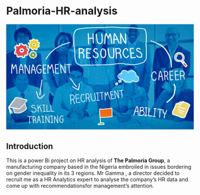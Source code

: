 # Palmoria-HR-analysis

![](palmora_intro.jpg)

##  Introduction
This is a power Bi project on HR analysis of **The Palmoria Group**, a manufacturing company based in the Nigeria
embroiled in issues bordering on gender inequality in its 3 regions.
Mr Gamma , a director decided to recruit me as a HR Analytics expert to
analyse the company’s HR data and come up with recommendationsfor management’s attention.
